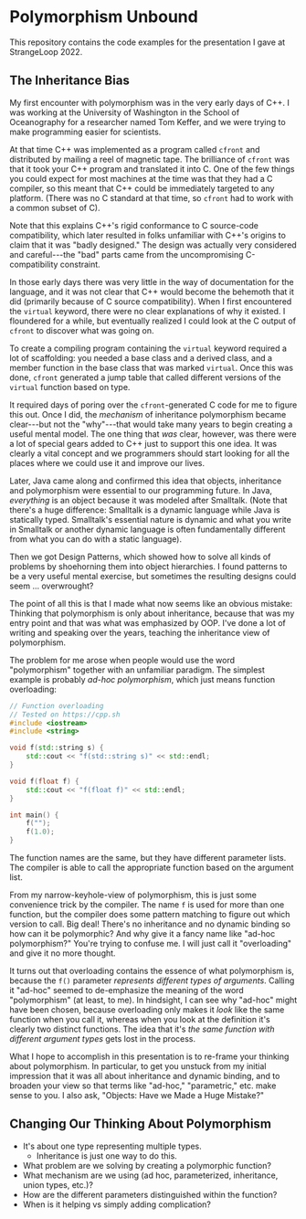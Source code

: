 # Polymorphism Unbound

This repository contains the code examples for the presentation I gave
at StrangeLoop 2022.

## The Inheritance Bias

My first encounter with polymorphism was in the very early days of C++. I was
working at the University of Washington in the School of Oceanography for a
researcher named Tom Keffer, and we were trying to make programming easier for
scientists.

At that time C++ was implemented as a program called `cfront` and distributed by
mailing a reel of magnetic tape. The brilliance of `cfront` was that it took
your C++ program and translated it into C. One of the few things you could
expect for most machines at the time was that they had a C compiler, so this
meant that C++ could be immediately targeted to any platform. (There was no C
standard at that time, so `cfront` had to work with a common subset of C).

Note that this explains C++'s rigid conformance to C source-code compatibility,
which later resulted in folks unfamiliar with C++'s origins to claim that it was
"badly designed." The design was actually very considered and careful---the
"bad" parts came from the uncompromising C-compatibility constraint.

In those early days there was very little in the way of documentation for the
language, and it was not clear that C++ would become the behemoth that it did
(primarily because of C source compatibility). When I first encountered
the `virtual` keyword, there were no clear explanations of why it existed. I 
floundered for a while, but eventually realized I could look at the C output of 
`cfront` to discover what was going on.

To create a compiling program containing the `virtual` keyword required a
lot of scaffolding: you needed a base class and a derived class, and a member
function in the base class that was marked `virtual`. Once this was done,
`cfront` generated a jump table that called different versions of the `virtual`
function based on type.

It required days of poring over the `cfront`-generated C code for me to figure this out.
Once I did, the *mechanism* of inheritance polymorphism became clear---but not
the "why"---that would take many years to begin creating a useful mental model.
The one thing that *was* clear, however, was there were a lot of special gears
added to C++ just to support this one idea. It was clearly a vital concept and
we programmers should start looking for all the places where we could use it and
improve our lives.

Later, Java came along and confirmed this idea that objects, inheritance and
polymorphism were essential to our programming future. In Java, *everything* is
an object because it was modeled after Smalltalk. (Note that there's a huge
difference: Smalltalk is a dynamic language while Java is statically typed.
Smalltalk's essential nature is dynamic and what you write in Smalltalk or
another dynamic language is often fundamentally different from what you can do
with a static language).

Then we got Design Patterns, which showed how to solve all kinds of problems by
shoehorning them into object hierarchies. I found patterns to be a very useful
mental exercise, but sometimes the resulting designs could seem ... overwrought?

The point of all this is that I made what now seems like an obvious mistake:
Thinking that polymorphism is only about inheritance, because that was my entry
point and that was what was emphasized by OOP. I've done a lot of writing and
speaking over the years, teaching the inheritance view of polymorphism.

The problem for me arose when people would use the word "polymorphism" together 
with an unfamiliar paradigm. The simplest example is probably *ad-hoc polymorphism*, 
which just means function overloading:

```C++
// Function overloading
// Tested on https://cpp.sh
#include <iostream>
#include <string>

void f(std::string s) {
    std::cout << "f(std::string s)" << std::endl;
}

void f(float f) {
    std::cout << "f(float f)" << std::endl;
}

int main() {
    f("");
    f(1.0);
}
```

The function names are the same, but they have different parameter lists. The
compiler is able to call the appropriate function based on the argument list.

From my narrow-keyhole-view of polymorphism, this is just some convenience trick
by the compiler. The name `f` is used for more than one function, but the
compiler does some pattern matching to figure out which version to call. Big
deal! There's no inheritance and no dynamic binding so how can it be
polymorphic? And why give it a fancy name like "ad-hoc polymorphism?" You're
trying to confuse me. I will just call it "overloading" and give it no more
thought.

It turns out that overloading contains the essence of what polymorphism is, because
the `f()` parameter *represents different types of arguments*. Calling it "ad-hoc"
seemed to de-emphasize the meaning of the word "polymorphism" (at least, to
me). In hindsight, I can see why "ad-hoc" might have been chosen, because
overloading only makes it *look* like the same function when you call it,
whereas when you look at the definition it's clearly two distinct functions. The
idea that it's *the same function with different argument types* gets lost in
the process.

What I hope to accomplish in this presentation is to re-frame your thinking about
polymorphism. In particular, to get you unstuck from my initial impression that
it was all about inheritance and dynamic binding, and to broaden your view so
that terms like "ad-hoc," "parametric," etc. make sense to you. 
I also ask, "Objects: Have we Made a Huge Mistake?"

## Changing Our Thinking About Polymorphism

- It's about one type representing multiple types. 
  - Inheritance is just one way to do this.
- What problem are we solving by creating a polymorphic function?
- What mechanism are we using (ad hoc, parameterized, inheritance, union types, etc.)?
- How are the different parameters distinguished within the function?
- When is it helping vs simply adding complication?

